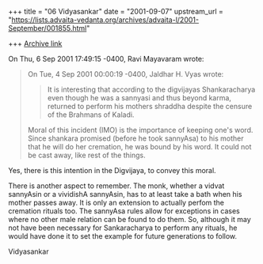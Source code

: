 +++
title = "06 Vidyasankar"
date = "2001-09-07"
upstream_url = "https://lists.advaita-vedanta.org/archives/advaita-l/2001-September/001855.html"

+++
[Archive link](https://lists.advaita-vedanta.org/archives/advaita-l/2001-September/001855.html)

On Thu, 6 Sep 2001 17:49:15 -0400, Ravi Mayavaram <msr at COMCO.COM> wrote:

>On Tue, 4 Sep 2001 00:00:19 -0400, Jaldhar H. Vyas <jaldhar at BRAINCELLS.COM>
>wrote:
>>
>>It is interesting that according to the digvijayas Shankaracharya even
>>though he was a sannyasi and thus beyond karma, returned to perform his
>>mothers shraddha despite the censure of the Brahmans of Kaladi.
>>
>
>Moral of this incident (IMO) is the importance of keeping one's word. Since
>shankara promised  (before he took sannyAsa) to his mother that he will do
>her cremation, he was bound by his word.  It could not be cast away, like
>rest of the things.
>

Yes, there is this intention in the Digvijaya, to convey this moral.

There is another aspect to remember. The monk, whether a vidvat sannyAsin
or a vividishA sannyAsin, has to at least take a bath when his mother
passes away. It is only an extension to actually perfom the cremation
rituals too. The sannyAsa rules allow for exceptions in cases where no
other male relation can be found to do them. So, although it may not have
been necessary for Sankaracharya to perform any rituals, he would have done
it to set the example for future generations to follow.

Vidyasankar

